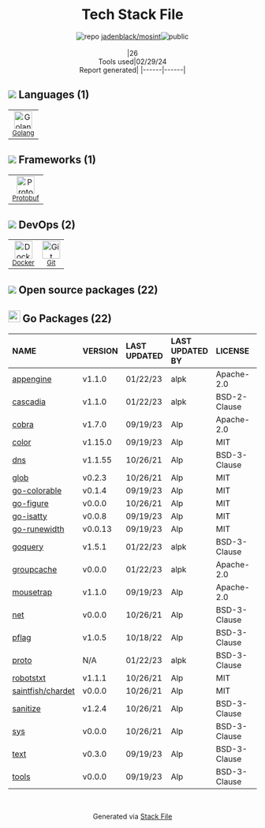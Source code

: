 <!--
&lt;--- Readme.md Snippet without images Start ---&gt;
## Tech Stack
jadenblack/mosint is built on the following main stack:

- [Golang](http://golang.org/) – Languages
- [Protobuf](https://developers.google.com/protocol-buffers/) – Serialization Frameworks
- [Docker](https://www.docker.com/) – Virtual Machine Platforms & Containers

Full tech stack [here](/techstack.md)

&lt;--- Readme.md Snippet without images End ---&gt;

&lt;--- Readme.md Snippet with images Start ---&gt;
## Tech Stack
jadenblack/mosint is built on the following main stack:

- <img width='25' height='25' src='https://img.stackshare.io/service/1005/O6AczwfV_400x400.png' alt='Golang'/> [Golang](http://golang.org/) – Languages
- <img width='25' height='25' src='https://img.stackshare.io/service/4393/ma2jqJKH_400x400.png' alt='Protobuf'/> [Protobuf](https://developers.google.com/protocol-buffers/) – Serialization Frameworks
- <img width='25' height='25' src='https://img.stackshare.io/service/586/n4u37v9t_400x400.png' alt='Docker'/> [Docker](https://www.docker.com/) – Virtual Machine Platforms & Containers

Full tech stack [here](/techstack.md)

&lt;--- Readme.md Snippet with images End ---&gt;
-->
<div align="center">

# Tech Stack File
![](https://img.stackshare.io/repo.svg "repo") [jadenblack/mosint](https://github.com/jadenblack/mosint)![](https://img.stackshare.io/public_badge.svg "public")
<br/><br/>
|26<br/>Tools used|02/29/24 <br/>Report generated|
|------|------|
</div>

## <img src='https://img.stackshare.io/languages.svg'/> Languages (1)
<table><tr>
  <td align='center'>
  <img width='36' height='36' src='https://img.stackshare.io/service/1005/O6AczwfV_400x400.png' alt='Golang'>
  <br>
  <sub><a href="http://golang.org/">Golang</a></sub>
  <br>
  <sub></sub>
</td>

</tr>
</table>

## <img src='https://img.stackshare.io/frameworks.svg'/> Frameworks (1)
<table><tr>
  <td align='center'>
  <img width='36' height='36' src='https://img.stackshare.io/service/4393/ma2jqJKH_400x400.png' alt='Protobuf'>
  <br>
  <sub><a href="https://developers.google.com/protocol-buffers/">Protobuf</a></sub>
  <br>
  <sub></sub>
</td>

</tr>
</table>

## <img src='https://img.stackshare.io/devops.svg'/> DevOps (2)
<table><tr>
  <td align='center'>
  <img width='36' height='36' src='https://img.stackshare.io/service/586/n4u37v9t_400x400.png' alt='Docker'>
  <br>
  <sub><a href="https://www.docker.com/">Docker</a></sub>
  <br>
  <sub></sub>
</td>

<td align='center'>
  <img width='36' height='36' src='https://img.stackshare.io/service/1046/git.png' alt='Git'>
  <br>
  <sub><a href="http://git-scm.com/">Git</a></sub>
  <br>
  <sub></sub>
</td>

</tr>
</table>


## <img src='https://img.stackshare.io/group.svg' /> Open source packages (22)</h2>

## <img width='24' height='24' src='https://img.stackshare.io/service/21112/default_1346bbda8fe03e4dce5601323a3ca47a10c1ae36.png'/> Go Packages (22)

|NAME|VERSION|LAST UPDATED|LAST UPDATED BY|LICENSE|VULNERABILITIES|
|:------|:------|:------|:------|:------|:------|
|[appengine](https://pkg.go.dev/google.golang.org/appengine)|v1.1.0|01/22/23|alpk |Apache-2.0|N/A|
|[cascadia](https://pkg.go.dev/github.com/andybalholm/cascadia)|v1.1.0|01/22/23|alpk |BSD-2-Clause|N/A|
|[cobra](https://pkg.go.dev/github.com/spf13/cobra)|v1.7.0|09/19/23|Alp |Apache-2.0|N/A|
|[color](https://pkg.go.dev/github.com/fatih/color)|v1.15.0|09/19/23|Alp |MIT|N/A|
|[dns](https://pkg.go.dev/github.com/miekg/dns)|v1.1.55|10/26/21|Alp |BSD-3-Clause|N/A|
|[glob](https://pkg.go.dev/github.com/gobwas/glob)|v0.2.3|10/26/21|Alp |MIT|N/A|
|[go-colorable](https://pkg.go.dev/github.com/mattn/go-colorable)|v0.1.4|09/19/23|Alp |MIT|N/A|
|[go-figure](https://pkg.go.dev/github.com/common-nighthawk/go-figure)|v0.0.0|10/26/21|Alp |MIT|N/A|
|[go-isatty](https://pkg.go.dev/github.com/mattn/go-isatty)|v0.0.8|09/19/23|Alp |MIT|N/A|
|[go-runewidth](https://pkg.go.dev/github.com/mattn/go-runewidth)|v0.0.13|09/19/23|Alp |MIT|N/A|
|[goquery](https://pkg.go.dev/github.com/PuerkitoBio/goquery)|v1.5.1|01/22/23|alpk |BSD-3-Clause|N/A|
|[groupcache](https://pkg.go.dev/github.com/golang/groupcache)|v0.0.0|01/22/23|alpk |Apache-2.0|N/A|
|[mousetrap](https://pkg.go.dev/github.com/inconshreveable/mousetrap)|v1.1.0|09/19/23|Alp |Apache-2.0|N/A|
|[net](https://pkg.go.dev/golang.org/x/net)|v0.0.0|10/26/21|Alp |BSD-3-Clause|N/A|
|[pflag](https://pkg.go.dev/github.com/spf13/pflag)|v1.0.5|10/18/22|Alp |BSD-3-Clause|N/A|
|[proto](https://pkg.go.dev/github.com/golang/protobuf/proto)|N/A|01/22/23|alpk |BSD-3-Clause|N/A|
|[robotstxt](https://pkg.go.dev/github.com/temoto/robotstxt)|v1.1.1|10/26/21|Alp |MIT|N/A|
|[saintfish/chardet](https://pkg.go.dev/github.com/saintfish/chardet)|v0.0.0|10/26/21|Alp |MIT|N/A|
|[sanitize](https://pkg.go.dev/github.com/kennygrant/sanitize)|v1.2.4|10/26/21|Alp |BSD-3-Clause|N/A|
|[sys](https://pkg.go.dev/golang.org/x/sys)|v0.0.0|10/26/21|Alp |BSD-3-Clause|N/A|
|[text](https://pkg.go.dev/golang.org/x/text)|v0.3.0|09/19/23|Alp |BSD-3-Clause|N/A|
|[tools](https://pkg.go.dev/golang.org/x/tools)|v0.0.0|09/19/23|Alp |BSD-3-Clause|N/A|

<br/>
<div align='center'>

Generated via [Stack File](https://github.com/marketplace/stack-file)
